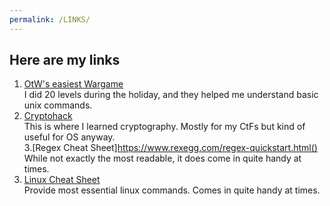 ```yaml
---
permalink: /LINKS/
---
```


## Here are my links
1. [OtW's easiest Wargame](https://overthewire.org/wargames/bandit/)<br> 
I did 20 levels during the holiday, and they helped me understand basic unix commands.<br>
2. [Cryptohack](https://cryptohack.org/)<br>
This is where I learned cryptography. Mostly for my CtFs but kind of useful for OS anyway.<br>
3.[Regex Cheat Sheet]https://www.rexegg.com/regex-quickstart.html()<br>
While not exactly the most readable, it does come in quite handy at times.<br>
4. [Linux Cheat Sheet](https://www.loggly.com/wp-content/uploads/2015/05/Linux-Cheat-Sheet-Sponsored-By-Loggly.pdf)<br>
Provide most essential linux commands. Comes in quite handy at times.
